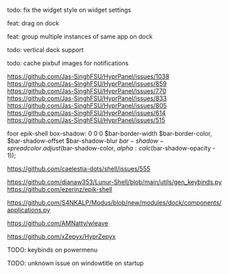 
todo: fix the widget style on widget settings

feat: drag on dock

feat: group multiple instances of same app on dock

todo: vertical dock support

todo: cache pixbuf images for notifications


https://github.com/Jas-SinghFSU/HyprPanel/issues/1038
https://github.com/Jas-SinghFSU/HyprPanel/issues/859
https://github.com/Jas-SinghFSU/HyprPanel/issues/770
https://github.com/Jas-SinghFSU/HyprPanel/issues/833
https://github.com/Jas-SinghFSU/HyprPanel/issues/805
https://github.com/Jas-SinghFSU/HyprPanel/issues/614
https://github.com/Jas-SinghFSU/HyprPanel/issues/515



foor epik-shell
  box-shadow:
    0 0 0 $bar-border-width $bar-border-color,
    $bar-shadow-offset $bar-shadow-blur $bar-shadow-spread
      color.adjust($bar-shadow-color, $alpha: calc($bar-shadow-opacity - 1));


https://github.com/caelestia-dots/shell/issues/555

https://github.com/dianaw353/Lunur-Shell/blob/main/utils/gen_keybinds.py
https://github.com/ezerinz/epik-shell

https://github.com/S4NKALP/Modus/blob/new/modules/dock/components/applications.py


https://github.com/AMNatty/wleave

https://github.com/xZepyx/HyprZepyx

TODO: keybinds on powermenu

TODO: unknown issue on windowtitle on startup
